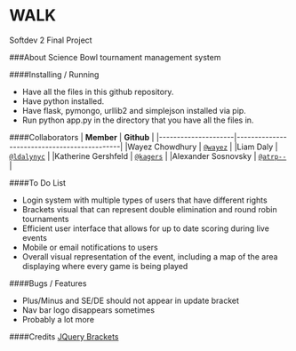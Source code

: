 # WALK
Softdev 2 Final Project

###About
Science Bowl tournament management system

####Installing / Running
- Have all the files in this github repository.
- Have python installed.
- Have flask, pymongo, urllib2 and simplejson installed via pip.
- Run python app.py in the directory that you have all the files in.

####Collaborators
|      **Member**     |               **Github**                    |
|---------------------|---------------------------------------------|
|Wayez Chowdhury      | [`@wayez`](https://github.com/wayez)        |
|Liam Daly            | [`@ldalynyc`](https://github.com/ldalynyc)  |
|Katherine Gershfeld  | [`@kagers`](https://github.com/kagers)      |
|Alexander Sosnovsky  | [`@atrp--`](https://github.com/atrp--)      |

####To Do List
- Login system with multiple types of users that have different rights
- Brackets visual that can represent double elimination and round robin tournaments
- Efficient user interface that allows for up to date scoring during live events
- Mobile or email notifications to users
- Overall visual representation of the event, including a map of the area displaying where every game is being played

####Bugs / Features
- Plus/Minus and SE/DE should not appear in update bracket
- Nav bar logo disappears sometimes
- Probably a lot more

####Credits
[JQuery Brackets](https://github.com/teijo/jquery-bracket)
